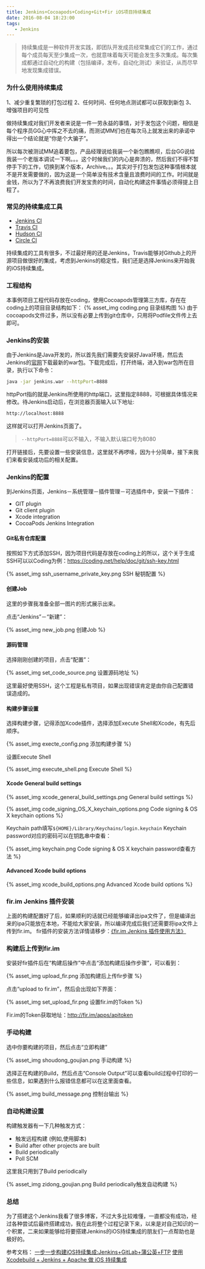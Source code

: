 ```yaml
---
title: Jenkins+Cocoapods+Coding+Git+Fir iOS项目持续集成
date: 2016-08-04 18:23:00
tags:
   - Jenkins
---
```


> 持续集成是一种软件开发实践，即团队开发成员经常集成它们的工作，通过每个成员每天至少集成一次，也就意味着每天可能会发生多次集成。每次集成都通过自动化的构建（包括编译，发布，自动化测试）来验证，从而尽早地发现集成错误。

### 为什么使用持续集成
1、减少重复繁琐的打包过程
2、任何时间、任何地点测试都可以获取到新包
3、增强项目的可见性

做持续集成对我们开发者来说是一件一劳永益的事情，对于发包这个问题，相信是每个程序员GG心中挥之不去的痛，而测试MM们也在每次马上就发出来的承诺中得出一个结论就是“你是个大骗子”。

所以每次被测试MM追着要包，产品经理说给我装一个新包瞧瞧呗，后台GG说给我装一个老版本调试一下啊。。。这个时候我们的内心是奔溃的，然后我们不得不暂停手下的工作，切换到某个版本，Archive。。。其实对于打包发包这种事情根本就不是开发需要做的，因为这是一个简单没有技术含量且浪费时间的工作。时间就是金钱，所以为了不再浪费我们开发宝贵的时间，自动化构建这件事情必须得提上日程了。

<!-- more -->

### 常见的持续集成工具
* [Jenkins CI](https://jenkins-ci.org)
* [Travis CI](https://travis-ci.com/)
* [Hudson CI](http://hudson-ci.org/)
* [Circle CI](https://circleci.com/)

持续集成的工具有很多，不过最好用的还是Jenkins，Travis能够对Github上的开源项目做很好的集成，考虑到Jenkins的稳定性，我们还是选择Jenkins来开始我的iOS持续集成。

### 工程结构

本事例项目工程代码存放在coding，使用Cocoapods管理第三方库，存在在coding上的项目目录结构如下：
{% asset_img coding.png 目录结构图 %}
由于cocoapods文件过多，所以没有必要上传到git仓库中，只用将Podfile文件传上去即可。

### Jenkins的安装

由于Jenkins是Java开发的，所以首先我们需要先安装好Java环境，然后去Jenkins的[官网](http://jenkins-ci.org/)下载最新的war包。下载完成后，打开终端，进入到war包所在目录，执行以下命令：
``` bash
java -jar jenkins.war --httpPort=8888
```
httpPort指的就是Jenkins所使用的http端口，这里指定8888，可根据具体情况来修改。待Jenkins启动后，在浏览器页面输入以下地址:
``` bash
http://localhost:8888
```
这样就可以打开Jenkins页面了。
> `--httpPort=8888`可以不输入，不输入默认端口号为8080

打开链接后，先要设置一些安装信息，这里就不再啰嗦，因为十分简单，接下来我们来看安装成功后的相关配置。

### Jenkins的配置
到Jenkins页面，Jenkins－系统管理－插件管理－可选插件中，安装一下插件：
* GIT plugin
* Git client plugin
* Xcode integration
* CocoaPods Jenkins Integration

#### Git私有仓库配置
按照如下方式添加SSH，因为项目代码是存放在coding上的所以，这个关于生成SSH可以以Coding为例：https://coding.net/help/doc/git/ssh-key.html

{% asset_img ssh_username_private_key.png SSH 秘钥配置 %}

#### 创建Job

这里的步骤我准备全部一图片的形式展示出来。

点击“Jenkins”－“新建”：

{% asset_img new_job.png 创建Job %}

#### 源码管理

选择刚刚创建的项目，点击“配置”：

{% asset_img set_code_source.png 设置源码地址 %}

这里最好使用SSH，这个工程是私有项目，如果出现错误肯定是由你自己配置错误造成的。

#### 构建步骤设置

选择构建步骤，记得添加Xcode插件，选择添加Execute Shell和Xcode，有先后顺序。

{% asset_img execte_config.png 添加构建步骤 %}

设置Execute Shell

{% asset_img execute_shell.png Execute Shell %}

#### Xcode General build settings

{% asset_img xcode_general_build_settings.png General build settings %}

{% asset_img code_signing_OS_X_keychain_options.png Code signing & OS X keychain options %}

Keychain path填写`${HOME}/Library/Keychains/login.keychain`
Keychain password对应的密码可以在钥匙串中查看：

{% asset_img keychain.png Code signing & OS X keychain password查看方法 %}

#### Advanced Xcode build options

{% asset_img xcode_build_options.png Advanced Xcode build options %}

### fir.im Jenkins 插件安装

上面的构建配置好了后，如果顺利的话就已经能够编译出ipa文件了，但是编译出来的ipa只能放在本地，不能给大家安装，所以编译完成后我们还需要将ipa文件上传到fir.im。
fir插件的安装方法详情请移步：[《fir.im Jenkins 插件使用方法》](http://blog.fir.im/jenkins/)

### 构建后上传到fir.im

安装好fir插件后在“构建后操作”中点击“添加构建后操作步骤”，可以看到：

{% asset_img upload_fir.png 添加构建后上传fir步骤 %}

点击“upload to fir.im”，然后会出现如下界面：

{% asset_img set_upload_fir.png 设置fir.im的Token %}

Fir.im的Token获取地址：http://fir.im/apps/apitoken

### 手动构建

选中你要构建的项目，然后点击“立即构建”

{% asset_img shoudong_goujian.png 手动构建 %}

选择正在构建的Build，然后点击“Console Output”可以查看build过程中打印的一些信息，如果遇到什么报错信息都可以在这里面查看。

{% asset_img build_message.png 控制台输出 %}

### 自动构建设置

构建触发器有一下几种触发方式：
* 触发远程构建 (例如,使用脚本)
* Build after other projects are built
* Build periodically
* Poll SCM

这里我只用到了Build periodically

{% asset_img zidong_goujian.png Build periodically触发自动构建 %}

### 总结

为了搭建这个Jenkins我看了很多博客，不过大多比较难懂，一直都没有成功，经过各种尝试后最终搭建成功，我在此将整个过程记录下来，以来是对自己知识的一个积累，二来如果能够给将要搭建Jenkins的iOS持续集成的朋友们一点帮助也是极好的。

参考文档：
[一步一步构建iOS持续集成:Jenkins+GitLab+蒲公英+FTP](http://www.jianshu.com/p/c69deb29720d#)
[使用 Xcodebuild + Jenkins + Apache 做 iOS 持续集成](http://rannie.github.io/ios/2014/12/29/xcodebuild-jenkins-ci.html)
